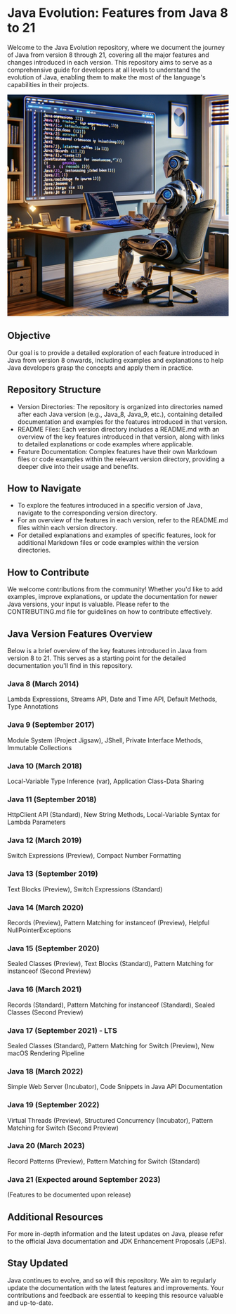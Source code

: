 # Java Evolution: Features from Java 8 to 21

Welcome to the Java Evolution repository, where we document the journey of Java from version 8 through 21, covering all
the major features and changes introduced in each version. This repository aims to serve as a comprehensive guide for
developers at all levels to understand the evolution of Java, enabling them to make the most of the language's
capabilities in their projects.

![](./images/JavaEvolution.jpg)

## Objective

Our goal is to provide a detailed exploration of each feature introduced in Java from version 8 onwards, including
examples and explanations to help Java developers grasp the concepts and apply them in practice.

## Repository Structure

- Version Directories: The repository is organized into directories named after each Java version (e.g., Java_8, Java_9,
  etc.), containing detailed documentation and examples for the features introduced in that version.
- README Files: Each version directory includes a README.md with an overview of the key features introduced in that
  version, along with links to detailed explanations or code examples where applicable.
- Feature Documentation: Complex features have their own Markdown files or code examples within the relevant version
  directory, providing a deeper dive into their usage and benefits.

## How to Navigate

- To explore the features introduced in a specific version of Java, navigate to the corresponding version directory.
- For an overview of the features in each version, refer to the README.md files within each version directory.
- For detailed explanations and examples of specific features, look for additional Markdown files or code examples
  within the version directories.

## How to Contribute

We welcome contributions from the community! Whether you'd like to add examples, improve explanations, or update the
documentation for newer Java versions, your input is valuable. Please refer to the CONTRIBUTING.md file for guidelines
on how to contribute effectively.

## Java Version Features Overview

Below is a brief overview of the key features introduced in Java from version 8 to 21. This serves as a starting point
for the detailed documentation you'll find in this repository.

### Java 8 (March 2014)

Lambda Expressions, Streams API, Date and Time API, Default Methods, Type Annotations

### Java 9 (September 2017)

Module System (Project Jigsaw), JShell, Private Interface Methods, Immutable Collections

### Java 10 (March 2018)

Local-Variable Type Inference (var), Application Class-Data Sharing

### Java 11 (September 2018)

HttpClient API (Standard), New String Methods, Local-Variable Syntax for Lambda Parameters

### Java 12 (March 2019)

Switch Expressions (Preview), Compact Number Formatting

### Java 13 (September 2019)

Text Blocks (Preview), Switch Expressions (Standard)

### Java 14 (March 2020)

Records (Preview), Pattern Matching for instanceof (Preview), Helpful NullPointerExceptions

### Java 15 (September 2020)

Sealed Classes (Preview), Text Blocks (Standard), Pattern Matching for instanceof (Second Preview)

### Java 16 (March 2021)

Records (Standard), Pattern Matching for instanceof (Standard), Sealed Classes (Second Preview)

### Java 17 (September 2021) - LTS

Sealed Classes (Standard), Pattern Matching for Switch (Preview), New macOS Rendering Pipeline

### Java 18 (March 2022)

Simple Web Server (Incubator), Code Snippets in Java API Documentation

### Java 19 (September 2022)

Virtual Threads (Preview), Structured Concurrency (Incubator), Pattern Matching for Switch (Second Preview)

### Java 20 (March 2023)

Record Patterns (Preview), Pattern Matching for Switch (Standard)

### Java 21 (Expected around September 2023)

(Features to be documented upon release)

## Additional Resources

For more in-depth information and the latest updates on Java, please refer to the official Java documentation and JDK
Enhancement Proposals (JEPs).

## Stay Updated

Java continues to evolve, and so will this repository. We aim to regularly update the documentation with the latest
features and improvements. Your contributions and feedback are essential to keeping this resource valuable and
up-to-date.
